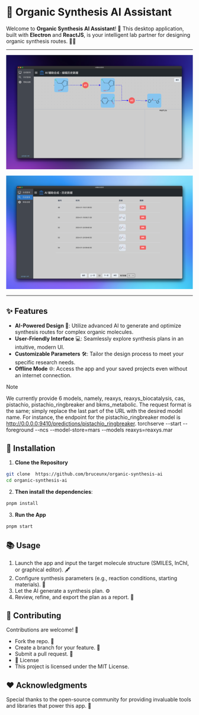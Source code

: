 # 🧪 Organic Synthesis AI Assistant

Welcome to **Organic Synthesis AI Assistant**! 🚀
This desktop application, built with **Electron** and **ReactJS**, is your intelligent lab partner for designing organic synthesis routes. 🎨🤖

---

<p align="center">
  <img src="./docs/screenshot1.png" alt="App Screenshot" width="700">
</p>

<p align="center">
  <img src="docs/screenshot2.png" alt="App Screenshot" width="700">
</p>

---

## ✨ Features

- **AI-Powered Design** 🧠: Utilize advanced AI to generate and optimize synthesis routes for complex organic molecules.
- **User-Friendly Interface** 💻: Seamlessly explore synthesis plans in an intuitive, modern UI.
- **Customizable Parameters** 🛠️: Tailor the design process to meet your specific research needs.
- **Offline Mode** 🌐: Access the app and your saved projects even without an internet connection.

> [!NOTE]
> We currently provide 6 models, namely, reaxys, reaxys_biocatalysis, cas, pistachio, pistachio_ringbreaker and bkms_metabolic. The request format is the same; simply replace the last part of the URL with the desired model name. For instance, the endpoint for the pistachio_ringbreaker model is http://0.0.0.0:9410/predictions/pistachio_ringbreaker.
> torchserve --start --foreground --ncs --model-store=mars --models reaxys=reaxys.mar

## 🔧 Installation

1. **Clone the Repository**

```bash
git clone  https://github.com/bruceunx/organic-synthesis-ai
cd organic-synthesis-ai
```

2. **Then install the dependencies**:

```bash
pnpm install

```

3. **Run the App**

```bash
pnpm start
```

## 📚 Usage

1. Launch the app and input the target molecule structure (SMILES, InChI, or graphical editor). 🖋️
2. Configure synthesis parameters (e.g., reaction conditions, starting materials). 🔬
3. Let the AI generate a synthesis plan. ⚙️
4. Review, refine, and export the plan as a report. 📄

## 🤝 Contributing

Contributions are welcome! 🌟

- Fork the repo. 🍴
- Create a branch for your feature. 🌿
- Submit a pull request. 🚀
- 📜 License
- This project is licensed under the MIT License.

## ❤️ Acknowledgments

Special thanks to the open-source community for providing invaluable tools and libraries that power this app. 🙌
